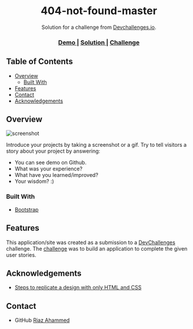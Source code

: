 <!-- Please update value in the {}  -->

<h1 align="center">404-not-found-master</h1>

<div align="center">
   Solution for a challenge from  <a href="http://devchallenges.io" target="_blank">Devchallenges.io</a>.
</div>

<div align="center">
  <h3>
    <a href="https://riaz9191.github.io/404-not-found-master/">
      Demo
    </a>
    <span> | </span>
    <a href="https://github.com/riaz9191/404-not-found-master">
      Solution
    </a>
    <span> | </span>
    <a href="https://devchallenges.io/challenges/wBunSb7FPrIepJZAg0sY">
      Challenge
    </a>
  </h3>
</div>

<!-- TABLE OF CONTENTS -->

## Table of Contents

- [Overview](#overview)
  - [Built With](#built-with)
- [Features](#features)
- [Contact](#contact)
- [Acknowledgements](#acknowledgements)

<!-- OVERVIEW -->

## Overview

![screenshot](https://user-images.githubusercontent.com/59990909/229270016-9ddc0e64-83c6-4484-a16e-0f80efc8e6a7.png)

Introduce your projects by taking a screenshot or a gif. Try to tell visitors a story about your project by answering:

- You can see demo on Github.
- What was your experience?
- What have you learned/improved?
- Your wisdom? :)

### Built With

<!-- This section should list any major frameworks that you built your project using. Here are a few examples.-->

- [Bootstrap](https://getbootstrap.com/)

## Features

<!-- List the features of your application or follow the template. Don't share the figma file here :) -->

This application/site was created as a submission to a [DevChallenges](https://devchallenges.io/challenges) challenge. The [challenge](https://devchallenges.io/challenges/wBunSb7FPrIepJZAg0sY) was to build an application to complete the given user stories.

## Acknowledgements

<!-- This section should list any articles or add-ons/plugins that helps you to complete the project. This is optional but it will help you in the future. For exmpale -->

- [Steps to replicate a design with only HTML and CSS](https://devchallenges-blogs.web.app/how-to-replicate-design/)
<!-- - [Node.js](https://nodejs.org/)
- [Marked - a markdown parser](https://github.com/chjj/marked) -->

## Contact

<!-- - Website [your-website.com](https://{your-web-site-link}) -->

- GitHub [Riaz Ahammed](https://github.com/riaz9191)
<!-- - Twitter [@your-twitter](https://{twitter.com/your-username}) -->
